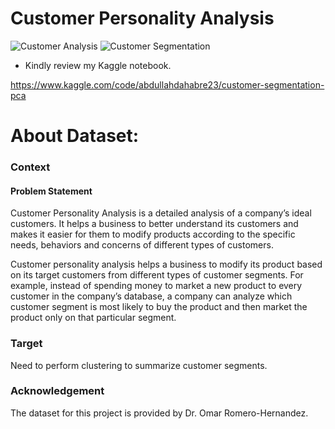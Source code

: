 # Customer Personality Analysis
![Customer Analysis](https://m.media-amazon.com/images/G/31/amazonservices/Blog/15_Blog_3-02.jpg)
![Customer Segmentation](https://th.bing.com/th/id/R.62f326924a42b19b81548b4bff1a83e8?rik=ui2mVNrjGA7lJw&pid=ImgRaw&r=0)
* Kindly review my Kaggle notebook.

https://www.kaggle.com/code/abdullahdahabre23/customer-segmentation-pca

# About Dataset:
### Context
#### Problem Statement

Customer Personality Analysis is a detailed analysis of a company’s ideal customers. It helps a business to better understand its customers and makes it easier for them to modify products according to the specific needs, behaviors and concerns of different types of customers.

Customer personality analysis helps a business to modify its product based on its target customers from different types of customer segments. For example, instead of spending money to market a new product to every customer in the company’s database, a company can analyze which customer segment is most likely to buy the product and then market the product only on that particular segment.

### Target
Need to perform clustering to summarize customer segments.

### Acknowledgement
The dataset for this project is provided by Dr. Omar Romero-Hernandez.
